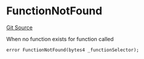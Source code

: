 # FunctionNotFound
[Git Source](https://github.com/thrackle-io/rules-engine/blob/3a9da30daa774fa67b31c000e53f0c753deac1be/src/client/token/handler/diamond/HandlerDiamond.sol)

When no function exists for function called


```solidity
error FunctionNotFound(bytes4 _functionSelector);
```


